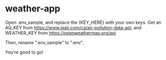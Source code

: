# weather-app

Open .env_sample, and replace the {KEY_HERE} with your own keys. 
Get an AQ_KEY from https://www.iqair.com/ca/air-pollution-data-api,
and WEATHER_KEY from https://openweathermap.org/api

Then, rename ".env_sample" to ".env".

You're good to go!
